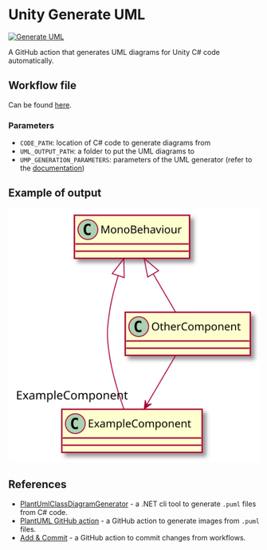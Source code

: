 # Unity Generate UML

[![Generate UML](https://github.com/Delt06/unity-generate-uml/actions/workflows/unity-generate-uml.yml/badge.svg)](https://github.com/Delt06/unity-generate-uml/actions/workflows/unity-generate-uml.yml)

A GitHub action that generates UML diagrams for Unity C# code automatically.

## Workflow file
Can be found [here](.github/workflows/unity-generate-uml.yml).

### Parameters
- `CODE_PATH`: location of C# code to generate diagrams from
- `UML_OUTPUT_PATH`: a folder to put the UML diagrams to
- `UMP_GENERATION_PARAMETERS`: parameters of the UML generator (refer to the [documentation](https://github.com/pierre3/PlantUmlClassDiagramGenerator#usage))

## Example of output
![Example Output](UML/include.svg)

## References
- [PlantUmlClassDiagramGenerator](https://github.com/pierre3/PlantUmlClassDiagramGenerator) - a .NET cli tool to generate `.puml` files from C# code.
- [PlantUML GitHub action](https://github.com/cloudbees/plantuml-github-action) - a GitHub action to generate images from `.puml` files.
- [Add & Commit](https://github.com/EndBug/add-and-commit) - a GitHub action to commit changes from workflows.
